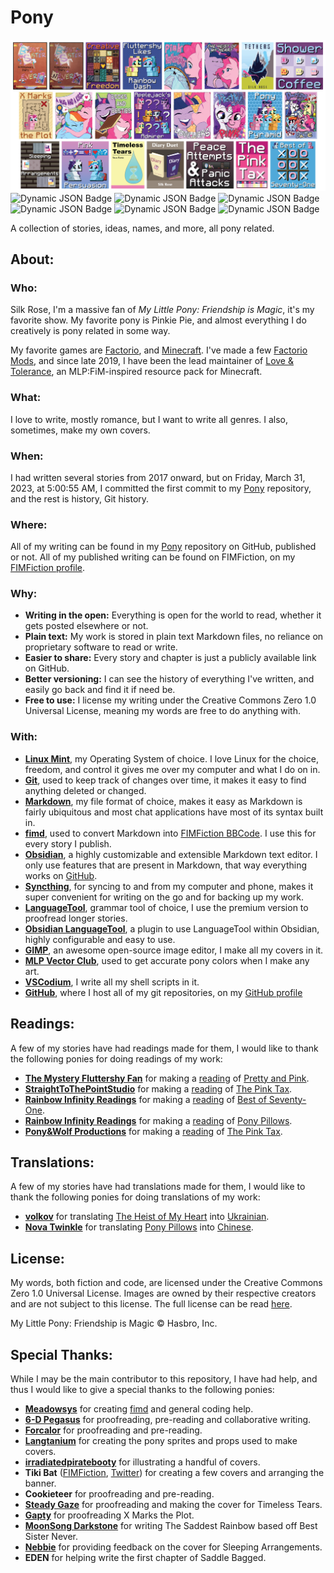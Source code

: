 # Pony
![banner](./promotions/banner-01/banner-01-1-small-transparent.png)
![Dynamic JSON Badge](https://img.shields.io/badge/dynamic/json?url=https%3A%2F%2Fpony.silkrose.dev%2Fapi%2Fv1%2Fpony.json&query=%24.covers&style=flat-square&label=Covers&labelColor=%23BDC1C2&color=%23EAEEF0) ![Dynamic JSON Badge](https://img.shields.io/badge/dynamic/json?url=https%3A%2F%2Fpony.silkrose.dev%2Fapi%2Fv1%2Fpony.json&query=%24.flash_fiction&style=flat-square&label=Flash%20Fiction&labelColor=%236BABDA&color=%239BDBF5) ![Dynamic JSON Badge](https://img.shields.io/badge/dynamic/json?url=https%3A%2F%2Fpony.silkrose.dev%2Fapi%2Fv1%2Fpony.json&query=%24.ideas&style=flat-square&label=Ideas&labelColor=%23E880B0&color=%23F5B7D0) ![Dynamic JSON Badge](https://img.shields.io/badge/dynamic/json?url=https%3A%2F%2Fpony.silkrose.dev%2Fapi%2Fv1%2Fpony.json&query=%24.names&style=flat-square&label=Names&labelColor=%23EF6F2F&color=%23FABA62) ![Dynamic JSON Badge](https://img.shields.io/badge/dynamic/json?url=https%3A%2F%2Fpony.silkrose.dev%2Fapi%2Fv1%2Fpony.json&query=%24.stories&style=flat-square&label=Stories&labelColor=%23E9D461&color=%23FAF5AB) ![Dynamic JSON Badge](https://img.shields.io/badge/dynamic/json?url=https%3A%2F%2Fpony.silkrose.dev%2Fapi%2Fv1%2Fpony.json&query=%24.words&style=flat-square&label=Words&labelColor=%23A46BBD&color=%23CC9CDF)

A collection of stories, ideas, names, and more, all pony related.

## About:

### Who:
Silk Rose, I'm a massive fan of *My Little Pony: Friendship is Magic*, it's my favorite show. My favorite pony is Pinkie Pie, and almost everything I do creatively is pony related in some way.

My favorite games are [Factorio], and [Minecraft]. I've made a few [Factorio Mods], and since late 2019, I have been the lead maintainer of [Love & Tolerance], an MLP:FiM-inspired resource pack for Minecraft.

### What:
I love to write, mostly romance, but I want to write all genres. I also, sometimes, make my own covers.

### When:
I had written several stories from 2017 onward, but on Friday, March 31, 2023, at 5:00:55 AM, I committed the first commit to my [Pony] repository, and the rest is history, Git history.

### Where:
All of my writing can be found in my [Pony] repository on GitHub, published or not. All of my published writing can be found on FIMFiction, on my [FIMFiction profile][Silk Rose FIMFiction].

### Why:
- **Writing in the open:** Everything is open for the world to read, whether it gets posted elsewhere or not.
- **Plain text:** My work is stored in plain text Markdown files, no reliance on proprietary software to read or write.
- **Easier to share:** Every story and chapter is just a publicly available link on GitHub.
- **Better versioning:** I can see the history of everything I've written, and easily go back and find it if need be.
- **Free to use:** I license my writing under the Creative Commons Zero 1.0 Universal License, meaning my words are free to do anything with.

### With:
- **[Linux Mint]**, my Operating System of choice. I love Linux for the choice, freedom, and control it gives me over my computer and what I do on in.
- **[Git]**, used to keep track of changes over time, it makes it easy to find anything deleted or changed.
- **[Markdown]**, my file format of choice, makes it easy as Markdown is fairly ubiquitous and most chat applications have most of its syntax built in.
- **[fimd]**, used to convert Markdown into [FIMFiction BBCode]. I use this for every story I publish.
- **[Obsidian]**, a highly customizable and extensible Markdown text editor. I only use features that are present in Markdown, that way everything works on [GitHub].
- **[Syncthing]**, for syncing to and from my computer and phone, makes it super convenient for writing on the go and for backing up my work.
- **[LanguageTool]**, grammar tool of choice, I use the premium version to proofread longer stories.
- **[Obsidian LanguageTool]**, a plugin to use LanguageTool within Obsidian, highly configurable and easy to use.
- **[GIMP]**, an awesome open-source image editor, I make all my covers in it.
- **[MLP Vector Club]**, used to get accurate pony colors when I make any art.
- **[VSCodium]**, I write all my shell scripts in it.
- **[GitHub]**, where I host all of my git repositories, on my [GitHub profile][Silk Rose GitHub]

## Readings:
A few of my stories have had readings made for them, I would like to thank the following ponies for doing readings of my work:

- **[The Mystery Fluttershy Fan]** for making a [reading][Pretty and Pink reading] of [Pretty and Pink].
- **[StraightToThePointStudio]** for making a [reading][The Pink Tax reading one] of [The Pink Tax].
- **[Rainbow Infinity Readings]** for making a [reading][Best of Seventy-One reading] of [Best of Seventy-One].
- **[Rainbow Infinity Readings]** for making a [reading][Pony Pillows reading] of [Pony Pillows].
- **[Pony&Wolf Productions]** for making a [reading][The Pink Tax reading two] of [The Pink Tax].

## Translations:
A few of my stories have had translations made for them, I would like to thank the following ponies for doing translations of my work:

- **[volkov]** for translating [The Heist of My Heart] into [Ukrainian][The Heist of My Heart Ukrainian].
- **[Nova Twinkle]** for translating [Pony Pillows] into [Chinese][Pony Pillows Chinese].

## License:
My words, both fiction and code, are licensed under the Creative Commons Zero 1.0 Universal License. Images are owned by their respective creators and are not subject to this license. The full license can be read [here][license].

My Little Pony: Friendship is Magic © Hasbro, Inc.

## Special Thanks:
While I may be the main contributor to this repository, I have had help, and thus I would like to give a special thanks to the following ponies:

- **[Meadowsys]** for creating [fimd] and general coding help.
- **[6-D Pegasus]** for proofreading, pre-reading and collaborative writing.
- **[Forcalor]** for proofreading and pre-reading.
- **[Langtanium]** for creating the pony sprites and props used to make covers.
- **[irradiatedpiratebooty]** for illustrating a handful of covers.
- **Tiki Bat** ([FIMFiction][Tiki Bat FIMFiction], [Twitter][Tiki Bat Twitter]) for creating a few covers and arranging the banner.
- **Cookieteer** for proofreading and pre-reading.
- **[Steady Gaze]** for proofreading and making the cover for Timeless Tears.
- **[Gapty]** for proofreading X Marks the Plot.
- **[MoonSong Darkstone]** for writing The Saddest Rainbow based off Best Sister Never.
- **[Nebbie]** for providing feedback on the cover for Sleeping Arrangements.
- **EDEN** for helping write the first chapter of Saddle Bagged.

<!-- Links go below this point. -->
[Pony]: https://github.com/SilkRose/Pony "GitHub"

[fimd]: https://github.com/Meadowsys/fimd "GitHub"
[FIMFiction BBCode]: https://www.fimfiction.net/articles/bbcode "FIMFiction"

[GitHub]: https://github.com/ "GitHub"
[FIMFiction]: https://www.fimfiction.net/ "FIMFiction"

[Silk Rose GitHub]: https://github.com/SilkRose "GitHub"
[Silk Rose FIMFiction]: https://www.fimfiction.net/user/237915/Silk+Rose "FIMFiction"

[Love & Tolerance]: https://love-tolerance.com/ "Love & Tolerance"

[Factorio]: https://www.factorio.com/ "Factorio"
[Factorio Mods]: https://mods.factorio.com/user/SilkRose "Factorio Mods"
[Minecraft]: https://www.minecraft.net/ "Minecraft"

[Linux Mint]: https://linuxmint.com/ "Linux Mint"
[Git]: https://git-scm.com/ "Git"
[Markdown]: https://www.markdownguide.org/ "Markdown Guide"
[Obsidian]: https://obsidian.md/ "Obsidian"
[Syncthing]: https://syncthing.net/ "Syncthing"
[LanguageTool]: https://languagetool.org/ "LanguageTool"
[Obsidian LanguageTool]: https://github.com/Clemens-E/obsidian-languagetool-plugin "GitHub"
[GIMP]: https://www.gimp.org/ "GIMP"
[MLP Vector Club]: https://mlpvector.club/ "MLP Vector Club"
[VSCodium]: https://vscodium.com/ "VSCodium"

[Foam]: https://foambubble.github.io/foam/ "Foam"
[Dendron]: https://www.dendron.so/ "Dendron"

[license]: ./LICENSE.md

[Meadowsys]: https://github.com/Meadowsys "GitHub"
[6-D Pegasus]: https://www.fimfiction.net/user/293755/6-D+Pegasus "FIMFiction"
[Forcalor]: https://www.fimfiction.net/user/564657/Forcalor "FIMFiction"
[Langtanium]: https://github.com/Langtanium "GitHub"
[irradiatedpiratebooty]: https://irradiatedpiratebooty.tumblr.com/ "Tumblr"
[Tiki Bat FIMFiction]: https://www.fimfiction.net/user/218083/Tiki+Bat "FIMFiction"
[Tiki Bat Twitter]: https://twitter.com/TikiBat "Twitter"
[Steady Gaze]: https://www.fimfiction.net/user/481974/Steady+Gaze "FIMFiction"
[Gapty]: https://www.fimfiction.net/user/493938/gapty "FIMFiction"
[MoonSong Darkstone]: https://www.fimfiction.net/user/612265/MoonSong+Darkstone "FIMFiction"
[Nebbie]: https://www.fimfiction.net/user/35109/Nebbie "FIMFiction"

[The Mystery Fluttershy Fan]: https://www.fimfiction.net/user/15759/The+Mystery+Fluttershy+Fan "FIMFiction"
[StraightToThePointStudio]: https://www.youtube.com/@StraightToThePointStudio "YouTube"
[Rainbow Infinity Readings]: https://www.youtube.com/channel/UC_iFUISpI08ALO1DiwFbWHw "YouTube"
[Pony&Wolf Productions]: https://www.youtube.com/@PonyWolfProductions "Youtube"

[Pretty and Pink reading]: https://www.youtube.com/watch?v=haVP8dKX_Mg "YouTube"
[The Pink Tax reading one]: https://www.youtube.com/watch?v=6DTLq1e9NXk "YouTube"
[Best of Seventy-One reading]: https://www.youtube.com/watch?v=O7hpeDvzCaM "Youtube"
[Pony Pillows reading]: https://www.youtube.com/watch?v=O7dc4uZj3xY "YouTube"
[The Pink Tax reading two]: https://www.youtube.com/watch?v=Nouf1_Sbysc "YouTube"

[volkov]: https://www.fimfiction.net/user/595939/volkov "FIMFiction"
[Nova Twinkle]: https://www.fimfiction.net/user/298151/Nova+Twinkle "FIMFiction"

[The Heist of My Heart Ukrainian]: https://github.com/Vovkiv/The_Heist_of_My_Heart-ukr "GitHub"
[Pony Pillows Chinese]: https://fimtale.com/t/57065 "FimTale"

[Pretty and Pink]: https://www.fimfiction.net/story/432210/pretty-and-pink "FIMFiction"
[The Heist of My Heart]: https://www.fimfiction.net/story/538410/the-heist-of-my-heart "FIMFiction"
[The Pink Tax]: https://www.fimfiction.net/story/539422/the-pink-tax "FIMFiction"
[Best of Seventy-One]: https://www.fimfiction.net/story/540748/best-of-seventy-one "FIMFiction"
[Pony Pillows]: https://www.fimfiction.net/story/541813/pony-pillows "FIMFiction"

